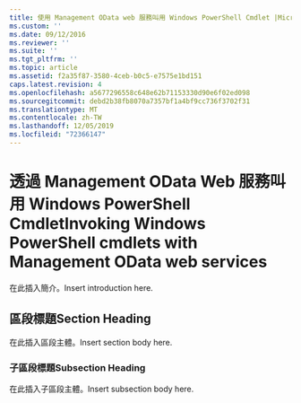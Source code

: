 ```yaml
---
title: 使用 Management OData web 服務叫用 Windows PowerShell Cmdlet |Microsoft Docs
ms.custom: ''
ms.date: 09/12/2016
ms.reviewer: ''
ms.suite: ''
ms.tgt_pltfrm: ''
ms.topic: article
ms.assetid: f2a35f87-3580-4ceb-b0c5-e7575e1bd151
caps.latest.revision: 4
ms.openlocfilehash: a5677296558c648e62b71153330d90e6f02ed098
ms.sourcegitcommit: debd2b38fb8070a7357bf1a4bf9cc736f3702f31
ms.translationtype: MT
ms.contentlocale: zh-TW
ms.lasthandoff: 12/05/2019
ms.locfileid: "72366147"
---
```

# <a name="invoking-windows-powershell-cmdlets-with-management-odata-web-services"></a><span data-ttu-id="3ce44-102">透過 Management OData Web 服務叫用 Windows PowerShell Cmdlet</span><span class="sxs-lookup"><span data-stu-id="3ce44-102">Invoking Windows PowerShell cmdlets with Management OData web services</span></span>

<span data-ttu-id="3ce44-103">在此插入簡介。</span><span class="sxs-lookup"><span data-stu-id="3ce44-103">Insert introduction here.</span></span>

## <a name="section-heading"></a><span data-ttu-id="3ce44-104">區段標題</span><span class="sxs-lookup"><span data-stu-id="3ce44-104">Section Heading</span></span>

<span data-ttu-id="3ce44-105">在此插入區段主體。</span><span class="sxs-lookup"><span data-stu-id="3ce44-105">Insert section body here.</span></span>

### <a name="subsection-heading"></a><span data-ttu-id="3ce44-106">子區段標題</span><span class="sxs-lookup"><span data-stu-id="3ce44-106">Subsection Heading</span></span>

<span data-ttu-id="3ce44-107">在此插入子區段主體。</span><span class="sxs-lookup"><span data-stu-id="3ce44-107">Insert subsection body here.</span></span>